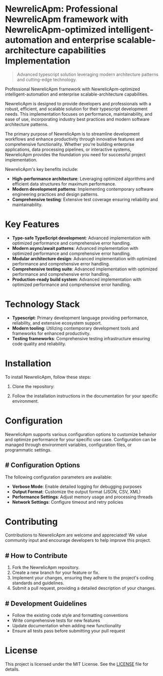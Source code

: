 <!-- fallback_NewrelicApm_20251001210603_42429 -->

# NewrelicApm: Professional NewrelicApm framework with NewrelicApm-optimized intelligent-automation and enterprise scalable-architecture capabilities Implementation
> Advanced typescript solution leveraging modern architecture patterns and cutting-edge technology.

Professional NewrelicApm framework with NewrelicApm-optimized intelligent-automation and enterprise scalable-architecture capabilities.

NewrelicApm is designed to provide developers and professionals with a robust, efficient, and scalable solution for their typescript development needs. This implementation focuses on performance, maintainability, and ease of use, incorporating industry best practices and modern software architecture patterns.

The primary purpose of NewrelicApm is to streamline development workflows and enhance productivity through innovative features and comprehensive functionality. Whether you're building enterprise applications, data processing pipelines, or interactive systems, NewrelicApm provides the foundation you need for successful project implementation.

NewrelicApm's key benefits include:

* **High-performance architecture**: Leveraging optimized algorithms and efficient data structures for maximum performance.
* **Modern development patterns**: Implementing contemporary software engineering practices and design patterns.
* **Comprehensive testing**: Extensive test coverage ensuring reliability and maintainability.

# Key Features

* **Type-safe TypeScript development**: Advanced implementation with optimized performance and comprehensive error handling.
* **Modern async/await patterns**: Advanced implementation with optimized performance and comprehensive error handling.
* **Modular architecture design**: Advanced implementation with optimized performance and comprehensive error handling.
* **Comprehensive testing suite**: Advanced implementation with optimized performance and comprehensive error handling.
* **Production-ready build system**: Advanced implementation with optimized performance and comprehensive error handling.

# Technology Stack

* **Typescript**: Primary development language providing performance, reliability, and extensive ecosystem support.
* **Modern tooling**: Utilizing contemporary development tools and frameworks for enhanced productivity.
* **Testing frameworks**: Comprehensive testing infrastructure ensuring code quality and reliability.

# Installation

To install NewrelicApm, follow these steps:

1. Clone the repository:


2. Follow the installation instructions in the documentation for your specific environment.

# Configuration

NewrelicApm supports various configuration options to customize behavior and optimize performance for your specific use case. Configuration can be managed through environment variables, configuration files, or programmatic settings.

## # Configuration Options

The following configuration parameters are available:

* **Verbose Mode**: Enable detailed logging for debugging purposes
* **Output Format**: Customize the output format (JSON, CSV, XML)
* **Performance Settings**: Adjust memory usage and processing threads
* **Network Settings**: Configure timeout and retry policies

# Contributing

Contributions to NewrelicApm are welcome and appreciated! We value community input and encourage developers to help improve this project.

## # How to Contribute

1. Fork the NewrelicApm repository.
2. Create a new branch for your feature or fix.
3. Implement your changes, ensuring they adhere to the project's coding standards and guidelines.
4. Submit a pull request, providing a detailed description of your changes.

## # Development Guidelines

* Follow the existing code style and formatting conventions
* Write comprehensive tests for new features
* Update documentation when adding new functionality
* Ensure all tests pass before submitting your pull request

# License

This project is licensed under the MIT License. See the [LICENSE](https://github.com/Willysc10/NewrelicApm/blob/main/LICENSE) file for details.
